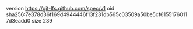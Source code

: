 version https://git-lfs.github.com/spec/v1
oid sha256:7e378d36f169d4944446f13f231db565c03509a50be5cf61551760117d3eadd0
size 239

